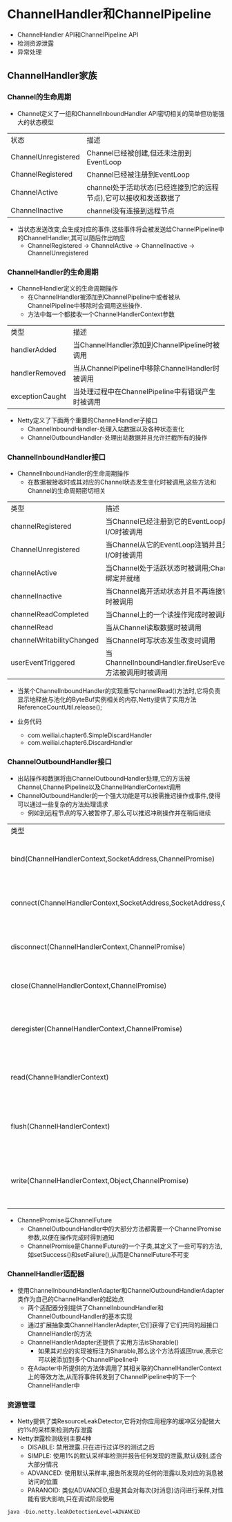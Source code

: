# ChannelHandler和ChannelPipeline

- ChannelHandler API和ChannelPipeline API
- 检测资源泄露
- 异常处理

## ChannelHandler家族

### Channel的生命周期

- Channel定义了一组和ChannelInboundHandler API密切相关的简单但功能强大的状态模型

<table>
  <tr>
    <td>状态</td>
    <td>描述</td>
  </tr>
  <tr>
    <td>ChannelUnregistered</td>
    <td>Channel已经被创建,但还未注册到EventLoop</td>
  </tr>
  <tr>
    <td>ChannelRegistered</td>
    <td>Channel已经被注册到EventLoop</td>
  </tr>
  <tr>
    <td>ChannelActive</td>
    <td>channel处于活动状态(已经连接到它的远程节点),它可以接收和发送数据了</td>
  </tr>
  <tr>
    <td>ChannelInactive</td>
    <td>channel没有连接到远程节点</td>
  </tr>
</table>

- 当状态发送改变,会生成对应的事件,这些事件将会被发送给ChannelPipeline中的ChannelHandler,其可以随后作出响应
    - ChannelRegistered -> ChannelActive -> ChannelInactive -> ChannelUnregistered

### ChannelHandler的生命周期

- ChannelHandler定义的生命周期操作
    - 在ChannelHandler被添加到ChannelPipeline中或者被从ChannelPipeline中移除时会调用这些操作.
    - 方法中每一个都接收一个ChannelHandlerContext参数

<table>
  <tr>
    <td>类型</td>
    <td>描述</td>
  </tr>
  <tr>
    <td>handlerAdded</td>
    <td>当ChannelHandler添加到ChannelPipeline时被调用</td>
  </tr>
  <tr>
    <td>handlerRemoved</td>
    <td>当从ChannelPipeline中移除ChannelHandler时被调用</td>
  </tr>
  <tr>
    <td>exceptionCaught</td>
    <td>当处理过程中在ChannelPipeline中有错误产生时被调用</td>
  </tr>
</table>

- Netty定义了下面两个重要的ChannelHandler子接口
    - ChannelInboundHandler-处理入站数据以及各种状态变化
    - ChannelOutboundHandler-处理出站数据并且允许拦截所有的操作

### ChannelInboundHandler接口

- ChannelInboundHandler的生命周期操作
    - 在数据被接收时或其对应的Channel状态发生变化时被调用,这些方法和Channel的生命周期密切相关

<table>
  <tr>
    <td>类型</td>
    <td>描述</td>
  </tr>
  <tr>
    <td>channelRegistered</td>
    <td>当Channel已经注册到它的EventLoop并且能够处理I/O时被调用</td>
  </tr>
  <tr>
    <td>ChannelUnregistered</td>
    <td>当Channel从它的EventLoop注销并且无法处理任何I/O时被调用</td>
  </tr>
  <tr>
    <td>channelActive</td>
    <td>当Channel处于活跃状态时被调用;Channel已经连接绑定并就绪</td>
  </tr>
  <tr>
    <td>channelInactive</td>
    <td>当Channel离开活动状态并且不再连接它的远程节点时被调用</td>
  </tr>
  <tr>
    <td>channelReadCompleted</td>
    <td>当Channel上的一个读操作完成时被调用</td>
  </tr>
  <tr>
    <td>channelRead</td>
    <td>当从Channel读取数据时被调用</td>
  </tr>
  <tr>
    <td>channelWritabilityChanged</td>
    <td>当Channel可写状态发生改变时调用</td>
  </tr>
  <tr>
    <td>userEventTriggered</td>
    <td>当ChannelInboundHandler.fireUserEventTriggered()方法被调用时被调用</td>
  </tr>
</table>

- 当某个ChannelInboundHandler的实现重写channelRead()方法时,它将负责显示地释放与池化的ByteBuf实例相关的内存,Netty提供了实用方法ReferenceCountUtil.release();

- 业务代码
    - com.weiliai.chapter6.SimpleDiscardHandler
    - com.weiliai.chapter6.DiscardHandler

### ChannelOutboundHandler接口

- 出站操作和数据将由ChannelOutboundHandler处理,它的方法被Channel,ChannelPipeline以及ChannelHandlerContext调用
- ChannelOutboundHandler的一个强大功能是可以按需推迟操作或事件,使得可以通过一些复杂的方法处理请求
    - 例如到远程节点的写入被暂停了,那么可以推迟冲刷操作并在稍后继续

<table>
  <tr>
    <td>类型</td>
    <td>描述</td>
  </tr>
  <tr>
    <td>bind(ChannelHandlerContext,SocketAddress,ChannelPromise)</td>
    <td>当请求将Channel绑定到本地地址时被调用</td>
  </tr>
  <tr>
    <td>connect(ChannelHandlerContext,SocketAddress,SocketAddress,ChannelPromise)</td>
    <td>当请求将Channel连接到远程节点时被调用</td>
  </tr>
  <tr>
    <td>disconnect(ChannelHandlerContext,ChannelPromise)</td>
    <td>当请求将Channel从远程节点断开时被调用</td>
  </tr>
  <tr>
    <td>close(ChannelHandlerContext,ChannelPromise)</td>
    <td>当请求关闭Channel时调用</td>
  </tr>
  <tr>
    <td>deregister(ChannelHandlerContext,ChannelPromise)</td>
    <td>当请求将Channel从它的EventLoop注销时调用</td>
  </tr>
  <tr>
    <td>read(ChannelHandlerContext)</td>
    <td>当请求从Channel读取更多数据时调用</td>
  </tr>
  <tr>
    <td>flush(ChannelHandlerContext)</td>
    <td>当请求通过Channel将入队数据冲刷到远程节点被调用</td>
  </tr>
  <tr>
    <td>write(ChannelHandlerContext,Object,ChannelPromise)</td>
    <td>当请求通过Channel将数据写入到远程节点被调用</td>
  </tr>
</table>

- ChannelPromise与ChannelFuture
    - ChannelOutboundHandler中的大部分方法都需要一个ChannelPromise参数,以便在操作完成时得到通知
    - ChannelPromise是ChannelFuture的一个子类,其定义了一些可写的方法,如setSuccess()和setFailure(),从而是ChannelFuture不可变

### ChannelHandler适配器

- 使用ChannelInboundHandlerAdapter和ChannelOutboundHandlerAdapter类作为自己的ChannelHandler的起始点
    - 两个适配器分别提供了ChannelInboundHandler和ChannelOutboundHandler的基本实现
    - 通过扩展抽象类ChannelHandlerAdapter,它们获得了它们共同的超接口ChannelHandler的方法
    - ChannelHandlerAdapter还提供了实用方法isSharable()
        - 如果其对应的实现被标注为Sharable,那么这个方法将返回true,表示它可以被添加到多个ChannelPipeline中
    - 在Adapter中所提供的方法体调用了其相关联的ChannelHandlerContext上的等效方法,从而将事件转发到了ChannelPipeline中的下一个ChannelHandler中

### 资源管理

- Netty提供了类ResourceLeakDetector,它将对你应用程序的缓冲区分配做大约1%的采样来检测内存泄露
- Netty泄露检测级别主要4种
    - DISABLE: 禁用泄露.只在进行过详尽的测试之后
    - SIMPLE: 使用1%的默认采样率检测并报告任何发现的泄露,默认级别,适合大部分情况
    - ADVANCED: 使用默认采样率,报告所发现的任何的泄露以及对应的消息被访问的位置
    - PARANOID: 类似ADVANCED,但是其会对每次(对消息)访问进行采样,对性能有很大影响,只在调试阶段使用

```shell
java -Dio.netty.leakDetectionLevel=ADVANCED
```







